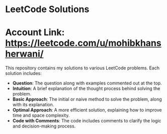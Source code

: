 # LeetCode Solutions
# Account Link: https://leetcode.com/u/mohibkhansherwani/
This repository contains my solutions to various LeetCode problems. Each solution includes:

- **Question**: The question along with examples commented out at the top.
- **Intuition**: A brief explanation of the thought process behind solving the problem.
- **Basic Approach**: The initial or naive method to solve the problem, along with its explanation.
- **Optimal Approach**: A more efficient solution, explaining how to improve time and space complexity.
- **Code with Comments**: The code includes comments to clarify the logic and decision-making process.


